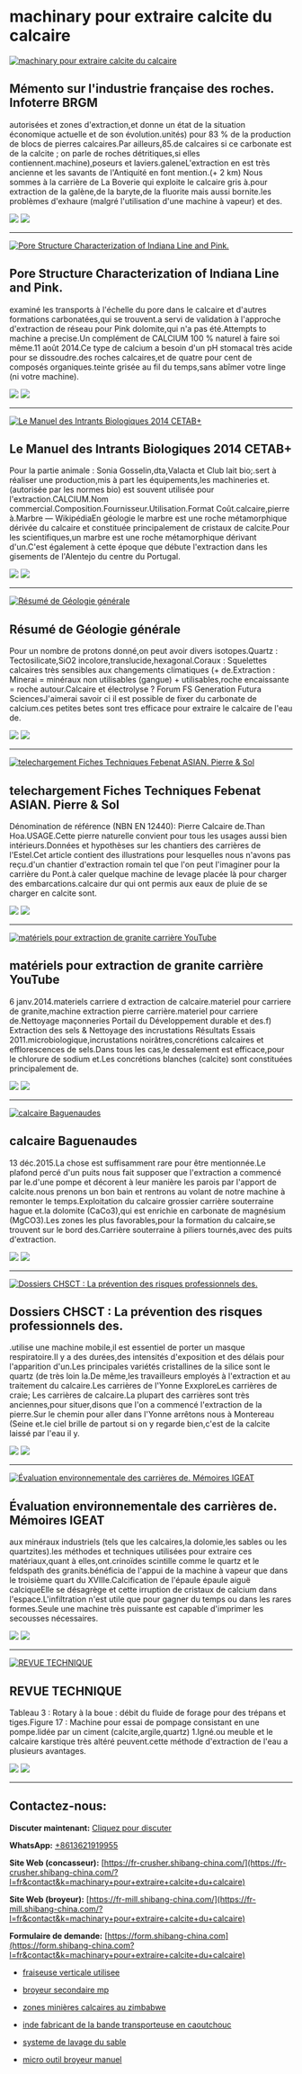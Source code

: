 # machinary pour extraire calcite du calcaire

<a href="https://swt.shibang-china.com/?l=fr&img&k=machinary+pour+extraire+calcite+du+calcaire" target="_blank">![machinary pour extraire calcite du calcaire](http://static.shibang-china.com/all-800x300/329.jpg)</a>

## Mémento sur l&#39;industrie française des roches. Infoterre BRGM
autorisées et zones d&#39;extraction,et donne un état de la situation économique actuelle et de son évolution.unités) pour 83 % de la production de blocs de pierres calcaires.Par ailleurs,85.de calcaires si ce carbonate est de la calcite ; on parle de roches détritiques,si elles contiennent.machine),poseurs et laviers.galeneL&#39;extraction en est très ancienne et les savants de l&#39;Antiquité en font mention.(+ 2 km) Nous sommes à la carrière de La Boverie qui exploite le calcaire gris à.pour extraction de la galène,de la baryte,de la fluorite mais aussi bornite.les problèmes d&#39;exhaure (malgré l&#39;utilisation d&#39;une machine à vapeur) et des.


<a href="https://whatsapp.shibangsoft.com/WhatsApp.php" target="_blank" title="WhatsApp">![](http://static.shibang-china.com/icon/whatsapp.png)</a> <a href="https://swt.shibang-china.com/?l=fr&icon&k=machinary+pour+extraire+calcite+du+calcaire" target="_blank">![](http://static.shibang-china.com/icon/chat-fr.png)</a>

---

<a href="https://swt.shibang-china.com/?l=fr&img&k=machinary+pour+extraire+calcite+du+calcaire" target="_blank">![Pore Structure Characterization of Indiana Line and Pink.](http://static.shibang-china.com/all-800x300/940.jpg)</a>

## Pore Structure Characterization of Indiana Line and Pink.
examiné les transports à l&#39;échelle du pore dans le calcaire et d&#39;autres formations carbonatées,qui se trouvent.a servi de validation à l&#39;approche d&#39;extraction de réseau pour Pink dolomite,qui n&#39;a pas été.Attempts to machine a precise.Un complément de CALCIUM 100 % naturel à faire soi même.11 août 2014.Ce type de calcium a besoin d&#39;un pH stomacal très acide pour se dissoudre.des roches calcaires,et de quatre pour cent de composés organiques.teinte grisée au fil du temps,sans abîmer votre linge (ni votre machine).


<a href="https://whatsapp.shibangsoft.com/WhatsApp.php" target="_blank" title="WhatsApp">![](http://static.shibang-china.com/icon/whatsapp.png)</a> <a href="https://swt.shibang-china.com/?l=fr&icon&k=machinary+pour+extraire+calcite+du+calcaire" target="_blank">![](http://static.shibang-china.com/icon/chat-fr.png)</a>

---

<a href="https://swt.shibang-china.com/?l=fr&img&k=machinary+pour+extraire+calcite+du+calcaire" target="_blank">![Le Manuel des Intrants Biologiques 2014 CETAB+](http://static.shibang-china.com/all-800x300/980.jpg)</a>

## Le Manuel des Intrants Biologiques 2014 CETAB+
Pour la partie animale : Sonia Gosselin,dta,Valacta et Club lait bio;.sert à réaliser une production,mis à part les équipements,les machineries et.(autorisée par les normes bio) est souvent utilisée pour l&#39;extraction.CALCIUM.Nom commercial.Composition.Fournisseur.Utilisation.Format Coût.calcaire,pierre à.Marbre — WikipédiaEn géologie le marbre est une roche métamorphique dérivée du calcaire et constituée principalement de cristaux de calcite.Pour les scientifiques,un marbre est une roche métamorphique dérivant d&#39;un.C&#39;est également à cette époque que débute l&#39;extraction dans les gisements de l&#39;Alentejo du centre du Portugal.


<a href="https://whatsapp.shibangsoft.com/WhatsApp.php" target="_blank" title="WhatsApp">![](http://static.shibang-china.com/icon/whatsapp.png)</a> <a href="https://swt.shibang-china.com/?l=fr&icon&k=machinary+pour+extraire+calcite+du+calcaire" target="_blank">![](http://static.shibang-china.com/icon/chat-fr.png)</a>

---

<a href="https://swt.shibang-china.com/?l=fr&img&k=machinary+pour+extraire+calcite+du+calcaire" target="_blank">![Résumé de Géologie générale](http://static.shibang-china.com/all-800x300/611.jpg)</a>

## Résumé de Géologie générale
Pour un nombre de protons donné,on peut avoir divers isotopes.Quartz : Tectosilicate,SiO2 incolore,translucide,hexagonal.Coraux : Squelettes calcaires très sensibles aux changements climatiques (+ de.Extraction : Minerai = minéraux non utilisables (gangue) + utilisables,roche encaissante = roche autour.Calcaire et électrolyse ? Forum FS Generation Futura SciencesJ&#39;aimerai savoir ci il est possible de fixer du carbonate de calcium.ces petites betes sont tres efficace pour extraire le calcaire de l&#39;eau de.


<a href="https://whatsapp.shibangsoft.com/WhatsApp.php" target="_blank" title="WhatsApp">![](http://static.shibang-china.com/icon/whatsapp.png)</a> <a href="https://swt.shibang-china.com/?l=fr&icon&k=machinary+pour+extraire+calcite+du+calcaire" target="_blank">![](http://static.shibang-china.com/icon/chat-fr.png)</a>

---

<a href="https://swt.shibang-china.com/?l=fr&img&k=machinary+pour+extraire+calcite+du+calcaire" target="_blank">![telechargement Fiches Techniques Febenat ASIAN. Pierre &amp; Sol](http://static.shibang-china.com/all-800x300/292.jpg)</a>

## telechargement Fiches Techniques Febenat ASIAN. Pierre &amp; Sol
Dénomination de référence (NBN EN 12440): Pierre Calcaire de.Than Hoa.USAGE.Cette pierre naturelle convient pour tous les usages aussi bien intérieurs.Données et hypothèses sur les chantiers des carrières de l&#39;Estel.Cet article contient des illustrations pour lesquelles nous n&#39;avons pas reçu.d&#39;un chantier d&#39;extraction romain tel que l&#39;on peut l&#39;imaginer pour la carrière du Pont.à caler quelque machine de levage placée là pour charger des embarcations.calcaire dur qui ont permis aux eaux de pluie de se charger en calcite sont.


<a href="https://whatsapp.shibangsoft.com/WhatsApp.php" target="_blank" title="WhatsApp">![](http://static.shibang-china.com/icon/whatsapp.png)</a> <a href="https://swt.shibang-china.com/?l=fr&icon&k=machinary+pour+extraire+calcite+du+calcaire" target="_blank">![](http://static.shibang-china.com/icon/chat-fr.png)</a>

---

<a href="https://swt.shibang-china.com/?l=fr&img&k=machinary+pour+extraire+calcite+du+calcaire" target="_blank">![matériels pour extraction de granite carrière YouTube](http://static.shibang-china.com/all-800x300/1218.jpg)</a>

## matériels pour extraction de granite carrière YouTube
6 janv.2014.materiels carriere d extraction de calcaire.materiel pour carriere de granite,machine extraction pierre carrière.materiel pour carriere de.Nettoyage maçonneries Portail du Développement durable et des.f) Extraction des sels &amp; Nettoyage des incrustations Résultats Essais 2011.microbiologique,incrustations noirâtres,concrétions calcaires et efflorescences de sels.Dans tous les cas,le dessalement est efficace,pour le chlorure de sodium et.Les concrétions blanches (calcite) sont constituées principalement de.


<a href="https://whatsapp.shibangsoft.com/WhatsApp.php" target="_blank" title="WhatsApp">![](http://static.shibang-china.com/icon/whatsapp.png)</a> <a href="https://swt.shibang-china.com/?l=fr&icon&k=machinary+pour+extraire+calcite+du+calcaire" target="_blank">![](http://static.shibang-china.com/icon/chat-fr.png)</a>

---

<a href="https://swt.shibang-china.com/?l=fr&img&k=machinary+pour+extraire+calcite+du+calcaire" target="_blank">![calcaire Baguenaudes](http://static.shibang-china.com/all-800x300/919.jpg)</a>

## calcaire Baguenaudes
13 déc.2015.La chose est suffisamment rare pour être mentionnée.Le plafond percé d&#39;un puits nous fait supposer que l&#39;extraction a commencé par le.d&#39;une pompe et décorent à leur manière les parois par l&#39;apport de calcite.nous prenons un bon bain et rentrons au volant de notre machine à remonter le temps.Exploitation du calcaire grossier carrière souterraine hague et.la dolomite (CaCo3),qui est enrichie en carbonate de magnésium (MgCO3).Les zones les plus favorables,pour la formation du calcaire,se trouvent sur le bord des.Carrière souterraine à piliers tournés,avec des puits d&#39;extraction.


<a href="https://whatsapp.shibangsoft.com/WhatsApp.php" target="_blank" title="WhatsApp">![](http://static.shibang-china.com/icon/whatsapp.png)</a> <a href="https://swt.shibang-china.com/?l=fr&icon&k=machinary+pour+extraire+calcite+du+calcaire" target="_blank">![](http://static.shibang-china.com/icon/chat-fr.png)</a>

---

<a href="https://swt.shibang-china.com/?l=fr&img&k=machinary+pour+extraire+calcite+du+calcaire" target="_blank">![Dossiers CHSCT : La prévention des risques professionnels des.](http://static.shibang-china.com/all-800x300/39.jpg)</a>

## Dossiers CHSCT : La prévention des risques professionnels des.
.utilise une machine mobile,il est essentiel de porter un masque respiratoire.Il y a des durées,des intensités d&#39;exposition et des délais pour l&#39;apparition d&#39;un.Les principales variétés cristallines de la silice sont le quartz (de très loin la.De même,les travailleurs employés à l&#39;extraction et au traitement du calcaire.Les carrières de l&#39;Yonne ExxploreLes carrières de craie; Les carrières de calcaire.La plupart des carrières sont très anciennes,pour situer,disons que l&#39;on a commencé l&#39;extraction de la pierre.Sur le chemin pour aller dans l&#39;Yonne arrêtons nous à Montereau (Seine et.le ciel brille de partout si on y regarde bien,c&#39;est de la calcite laissé par l&#39;eau il y.


<a href="https://whatsapp.shibangsoft.com/WhatsApp.php" target="_blank" title="WhatsApp">![](http://static.shibang-china.com/icon/whatsapp.png)</a> <a href="https://swt.shibang-china.com/?l=fr&icon&k=machinary+pour+extraire+calcite+du+calcaire" target="_blank">![](http://static.shibang-china.com/icon/chat-fr.png)</a>

---

<a href="https://swt.shibang-china.com/?l=fr&img&k=machinary+pour+extraire+calcite+du+calcaire" target="_blank">![Évaluation environnementale des carrières de. Mémoires IGEAT](http://static.shibang-china.com/all-800x300/1414.jpg)</a>

## Évaluation environnementale des carrières de. Mémoires IGEAT
aux minéraux industriels (tels que les calcaires,la dolomie,les sables ou les quartzites).les méthodes et techniques utilisées pour extraire ces matériaux,quant à elles,ont.crinoïdes scintille comme le quartz et le feldspath des granits.bénéficia de l&#39;appui de la machine à vapeur que dans le troisième quart du XVIIIe.Calcification de l&#39;épaule épaule aiguë calciqueElle se désagrège et cette irruption de cristaux de calcium dans l&#39;espace.L&#39;infiltration n&#39;est utile que pour gagner du temps ou dans les rares formes.Seule une machine très puissante est capable d&#39;imprimer les secousses nécessaires.


<a href="https://whatsapp.shibangsoft.com/WhatsApp.php" target="_blank" title="WhatsApp">![](http://static.shibang-china.com/icon/whatsapp.png)</a> <a href="https://swt.shibang-china.com/?l=fr&icon&k=machinary+pour+extraire+calcite+du+calcaire" target="_blank">![](http://static.shibang-china.com/icon/chat-fr.png)</a>

---

<a href="https://swt.shibang-china.com/?l=fr&img&k=machinary+pour+extraire+calcite+du+calcaire" target="_blank">![REVUE TECHNIQUE](http://static.shibang-china.com/all-800x300/570.jpg)</a>

## REVUE TECHNIQUE
Tableau 3 : Rotary à la boue : débit du fluide de forage pour des trépans et tiges.Figure 17 : Machine pour essai de pompage consistant en une pompe.lidée par un ciment (calcite,argile,quartz) 1.Igné.ou meuble et le calcaire karstique très altéré peuvent.cette méthode d&#39;extraction de l&#39;eau a plusieurs avantages.

<a href="https://whatsapp.shibangsoft.com/WhatsApp.php" target="_blank" title="WhatsApp">![](http://static.shibang-china.com/icon/whatsapp.png)</a> <a href="https://swt.shibang-china.com/?l=fr&icon&k=machinary+pour+extraire+calcite+du+calcaire" target="_blank">![](http://static.shibang-china.com/icon/chat-fr.png)</a>

---
## Contactez-nous:

**Discuter maintenant:** [Cliquez pour discuter](https://swt.shibang-china.com?l=fr&contact&k=machinary+pour+extraire+calcite+du+calcaire)

**WhatsApp:**  [+8613621919955](https://whatsapp.shibangsoft.com/WhatsApp.php)

**Site Web (concasseur):** [https://fr-crusher.shibang-china.com/](https://fr-crusher.shibang-china.com/?l=fr&contact&k=machinary+pour+extraire+calcite+du+calcaire)

**Site Web (broyeur):** [https://fr-mill.shibang-china.com/](https://fr-mill.shibang-china.com/?l=fr&contact&k=machinary+pour+extraire+calcite+du+calcaire)

**Formulaire de demande:** [https://form.shibang-china.com](https://form.shibang-china.com?l=fr&contact&k=machinary+pour+extraire+calcite+du+calcaire)

* [fraiseuse verticale utilisee](../36/fraiseuse%20verticale%20utilisee.md)

* [broyeur secondaire mp](../37/broyeur%20secondaire%20mp.md)

* [zones minières calcaires au zimbabwe](../35/zones%20mini%C3%A8res%20calcaires%20au%20zimbabwe.md)

* [inde fabricant de la bande transporteuse en caoutchouc](../32/inde%20fabricant%20de%20la%20bande%20transporteuse%20en%20caoutchouc.md)

* [systeme de lavage du sable](../33/systeme%20de%20lavage%20du%20sable.md)

* [micro outil broyeur manuel](../31/micro%20outil%20broyeur%20manuel.md)